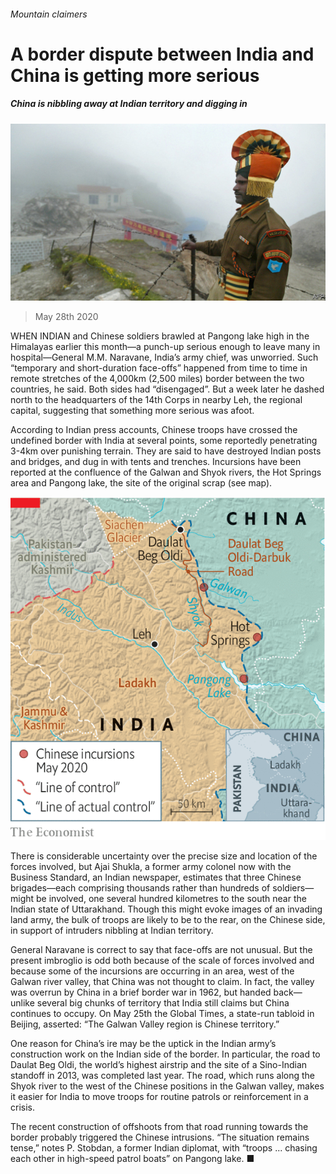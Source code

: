 ###### Mountain claimers

# A border dispute between India and China is getting more serious 

##### China is nibbling away at Indian territory and digging in 

![image](images/20200530_ASP502.jpg) 

> May 28th 2020 

WHEN INDIAN and Chinese soldiers brawled at Pangong lake high in the Himalayas earlier this month—a punch-up serious enough to leave many in hospital—General M.M. Naravane, India’s army chief, was unworried. Such “temporary and short-duration face-offs” happened from time to time in remote stretches of the 4,000km (2,500 miles) border between the two countries, he said. Both sides had “disengaged”. But a week later he dashed north to the headquarters of the 14th Corps in nearby Leh, the regional capital, suggesting that something more serious was afoot.

According to Indian press accounts, Chinese troops have crossed the undefined border with India at several points, some reportedly penetrating 3-4km over punishing terrain. They are said to have destroyed Indian posts and bridges, and dug in with tents and trenches. Incursions have been reported at the confluence of the Galwan and Shyok rivers, the Hot Springs area and Pangong lake, the site of the original scrap (see map).

![image](images/20200530_ASM975.png) 


There is considerable uncertainty over the precise size and location of the forces involved, but Ajai Shukla, a former army colonel now with the Business Standard, an Indian newspaper, estimates that three Chinese brigades—each comprising thousands rather than hundreds of soldiers—might be involved, one several hundred kilometres to the south near the Indian state of Uttarakhand. Though this might evoke images of an invading land army, the bulk of troops are likely to be to the rear, on the Chinese side, in support of intruders nibbling at Indian territory.


General Naravane is correct to say that face-offs are not unusual. But the present imbroglio is odd both because of the scale of forces involved and because some of the incursions are occurring in an area, west of the Galwan river valley, that China was not thought to claim. In fact, the valley was overrun by China in a brief border war in 1962, but handed back—unlike several big chunks of territory that India still claims but China continues to occupy. On May 25th the Global Times, a state-run tabloid in Beijing, asserted: “The Galwan Valley region is Chinese territory.”

One reason for China’s ire may be the uptick in the Indian army’s construction work on the Indian side of the border. In particular, the road to Daulat Beg Oldi, the world’s highest airstrip and the site of a Sino-Indian standoff in 2013, was completed last year. The road, which runs along the Shyok river to the west of the Chinese positions in the Galwan valley, makes it easier for India to move troops for routine patrols or reinforcement in a crisis.

The recent construction of offshoots from that road running towards the border probably triggered the Chinese intrusions. “The situation remains tense,” notes P. Stobdan, a former Indian diplomat, with “troops ... chasing each other in high-speed patrol boats” on Pangong lake. ■

